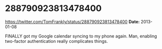 # 288790923813478400
https://twitter.com/TomFrankly/status/288790923813478400
**Date:** 2013-01-08

FINALLY got my Google calendar syncing to my phone again. Man, enabling two-factor authentication really complicates things.

